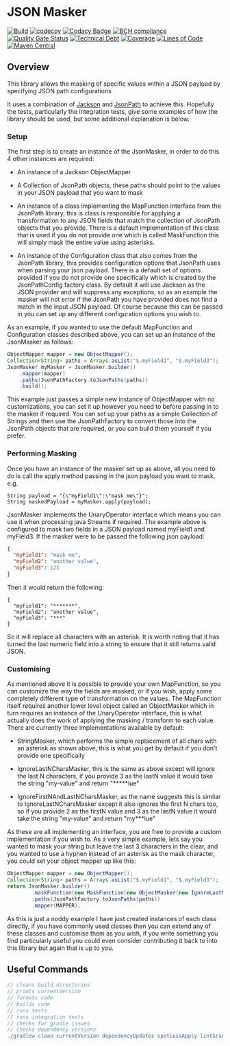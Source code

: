 # JSON Masker

[![Build](https://github.com/michaelruocco/json-masker/workflows/build/badge.svg)](https://github.com/michaelruocco/json-masker/actions)
[![codecov](https://codecov.io/gh/michaelruocco/json-masker/branch/master/graph/badge.svg?token=FWDNP534O7)](https://codecov.io/gh/michaelruocco/json-masker)
[![Codacy Badge](https://app.codacy.com/project/badge/Grade/6890f592d8084b6e91e15d1788211c57)](https://www.codacy.com/gh/michaelruocco/json-masker/dashboard?utm_source=github.com&amp;utm_medium=referral&amp;utm_content=michaelruocco/json-masker&amp;utm_campaign=Badge_Grade)
[![BCH compliance](https://bettercodehub.com/edge/badge/michaelruocco/json-masker?branch=master)](https://bettercodehub.com/)
[![Quality Gate Status](https://sonarcloud.io/api/project_badges/measure?project=michaelruocco_json-masker&metric=alert_status)](https://sonarcloud.io/dashboard?id=michaelruocco_json-masker)
[![Technical Debt](https://sonarcloud.io/api/project_badges/measure?project=michaelruocco_json-masker&metric=sqale_index)](https://sonarcloud.io/dashboard?id=michaelruocco_json-masker)
[![Coverage](https://sonarcloud.io/api/project_badges/measure?project=michaelruocco_json-masker&metric=coverage)](https://sonarcloud.io/dashboard?id=michaelruocco_json-masker)
[![Lines of Code](https://sonarcloud.io/api/project_badges/measure?project=michaelruocco_json-masker&metric=ncloc)](https://sonarcloud.io/dashboard?id=michaelruocco_json-masker)
[![Maven Central](https://img.shields.io/maven-central/v/com.github.michaelruocco/json-masker.svg?label=Maven%20Central)](https://search.maven.org/search?q=g:%22com.github.michaelruocco%22%20AND%20a:%22json-masker%22)

## Overview

This library allows the masking of specific values within a JSON payload by specifying JSON path configurations

It uses a combination of [Jackson](https://github.com/FasterXML/jackson) and
[JsonPath](https://github.com/json-path/JsonPath) to achieve this. Hopefully the tests, particularly the integration
tests, give some examples of how the library should be used, but some additional explanation is below.

### Setup

The first step is to create an instance of the JsonMasker, in order to do this 4 other instances are required:

*   An instance of a Jackson ObjectMapper

*   A Collection of JsonPath objects, these paths should point to the values in your JSON payload that you want to mask

*   An instance of a class implementing the MapFunction interface from the JsonPath library, this is class is
    responsible for applying a transformation to any JSON fields that match the collection of JsonPath objects that
    you provide. There is a default implementation of this class that is used if you do not provide one which is called
    MaskFunction this will simply mask the entire value using asterisks.
    
*   An instance of the Configuration class that also comes from the JsonPath library, this provides configuration
    options that JsonPath uses when parsing your json payload. There is a default set of options provided if you do not
    provide one specifically which is created by the JsonPathConfig factory class. By default it will use Jackson as the
    JSON provider and will suppress any exceptions, so as an example the masker will not error if the JsonPath you have
    provided does not find a match in the input JSON payload. Of course because this can be passed in you can set up any
    different configuration options you wish to.

As an example, if you wanted to use the default MapFunction and Configuration classes described above, you can set up an
instance of the JsonMasker as follows:

```java
ObjectMapper mapper = new ObjectMapper();
Collection<String> paths = Arrays.asList("$.myField1", "$.myField3");
JsonMasker myMasker = JsonMasker.builder()
    .mapper(mapper)
    .paths(JsonPathFactory.toJsonPaths(paths))
    .build();
```

This example just passes a simple new instance of ObjectMapper with no customizations, you can set it up however you
need to before passing in to the masker if required. You can set up your paths as a simple Collection of Strings and
then use the JsonPathFactory to convert those into the JsonPath objects that are required, or you can build them
yourself if you prefer.

### Performing Masking

Once you have an instance of the masker set up as above, all you need to do is call the apply method passing in
the json payload you want to mask. e.g.

```
String payload = "{\"myField1\":\"mask me\"}";
String maskedPayload = myMasker.apply(payload);
```

JsonMasker implements the UnaryOperator<String> interface which means you can use it when processing java Streams if
required. The example above is configured to mask two fields in a JSON payload named myField1 and myField3.
If the masker were to be passed the following json payload:

```json
{
  "myField1": "mask me",
  "myField2": "another value",
  "myField3": 123
}
```

Then it would return the following:

```
{
  "myField1": "*******",
  "myField2": "another value",
  "myField3": "***"
}
```

So it will replace all characters with an asterisk. It is worth noting that it has turned the last numeric field into a
string to ensure that it still returns valid JSON.

### Customising

As mentioned above it is possible to provide your own MapFunction, so you can customize the way the fields are masked,
or if you wish, apply some completely different type of transformation on the values. The MapFunction itself requires
another lower level object called an ObjectMasker which in turn requires an instance of the UnaryOperator<String>
interface, this is what actually does the work of applying the masking / transform to each value. There are currently
three implementations available by default:

*   StringMasker, which performs the simple replacement of all chars with an asterisk as shown above, this is what you
    get by default if you don't provide one specifically
    
*   IgnoreLastNCharsMasker, this is the same as above except will ignore the last N characters, if you provide 3 as the
    lastN value it would take the string "my-value" and return "*****lue"

*   IgnoreFirstNAndLastNCharsMasker, as the name suggests this is similar to IgnoreLastNCharsMasker except it also
    ignores the first N chars too, so if you provide 2 as the firstN value and 3 as the lastN value it would take the
    string "my-value" and return "my***lue"

As these are all implementing an interface, you are free to provide a custom implementation if you wish to. As a very
simple example, lets say you wanted to mask your string but leave the last 3 characters in the clear, and you wanted to
use a hyphen instead of an asterisk as the mask character, you could set your object mapper up like this:

```java
ObjectMapper mapper = new ObjectMapper();
Collection<String> paths = Arrays.asList("$.myField1", "$.myField3");
return JsonMasker.builder()
        .maskFunction(new MaskFunction(new ObjectMasker(new IgnoreLastNCharsMasker(3, '-'))))
        .paths(JsonPathFactory.toJsonPaths(paths))
        .mapper(MAPPER);
```

As this is just a noddy example I have just created instances of each class directly, if you have commonly used classes
then you can extend any of these classes and customise them as you wish, if you write something you find particularly
useful you could even consider contributing it back to into this library but again that is up to you.

## Useful Commands

```gradle
// cleans build directories
// prints currentVersion
// formats code
// builds code
// runs tests
// runs integration tests
// checks for gradle issues
// checks dependency versions
./gradlew clean currentVersion dependencyUpdates spotlessApply lintGradle build integrationTest
```